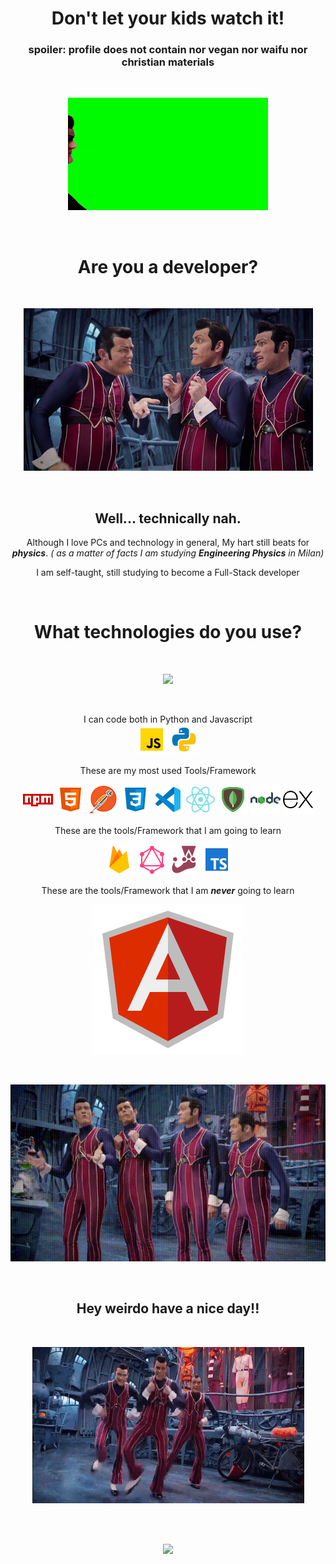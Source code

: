 <div align="center">

# **Don't let your kids watch it!**

### **spoiler:** profile does not contain nor vegan nor waifu nor christian materials

<br>
<p align="center">
  <img src="./gifs/dont.gif" />
</p>
<br>

# **Are you a developer?**

<br>
<p align="center">
  <img src="./gifs/areYouACoder.gif" />
</p>
<br>

## **Well... technically nah.**

Although I love PCs and technology in general, My hart still beats for **_physics_**.
_( as a matter of facts I am studying **Engineering Physics** in Milan)_

I am self-taught, still studying to become a Full-Stack developer

<br>

# **What technologies do you use?**

<br>
<p align="center">
  <img src="./gifs/weAreNumberOne.gif" />
</p>
<br>

I can code both in Python and Javascript
<br>
<img src="./images/js.png" />
<img src="./images/python.png" />

These are my most used Tools/Framework

<img src="./images/npm.png" />
<img src="./images/html.png" />
<img src="./images/postman.png" />
<img src="./images/css3.png" />
<img src="./images/vs.png" />
<img src="./images/react.png" />
<img src="./images/mongo.png" />
<img src="./images/node.png" />
<img src="./images/express.png" />
<br>

These are the tools/Framework that I am going to learn

<img src="./images/firebase.png" />
<img src="./images/graphql.png" />
<img src="./images/jest.png" />
<img src="./images/ts.png" />
<br>

These are the tools/Framework that I am **_never_** going to learn

<p align="center">
  <img src="./images/angular.png" />
</p>

<br>
<p align="center">
  <img src="./gifs/lol.gif" />
</p>
<br>

## **Hey weirdo have a nice day!!**

<br>
<p align="center">
  <img src="./gifs/lol2.gif" />
</p>
<br>

<br>
<p align="center">
  <img src="./gifs/throw.gif" />
</p>
<br>

<div>
